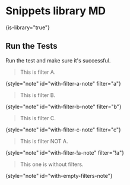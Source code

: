 # Snippets library MD
{is-library="true"}

<snippet id="runTests">

## Run the Tests

Run the test and make sure it's successful.

</snippet>

<snippet id="note-with-filters">

>  This is filter A.
>
{style="note" id="with-filter-a-note" filter="a"}

>  This is filter B.
>
{style="note" id="with-filter-b-note" filter="b"}

>  This is filter C.
>
{style="note" id="with-filter-c-note" filter="c"}

>  This is filter NOT A.
>
{style="note" id="with-filter-!a-note" filter="!a"}

>  This one is without filters.
>
{style="note" id="with-empty-filters-note"}

</snippet>